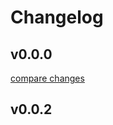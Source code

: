 # Changelog


## v0.0.0

[compare changes](https://undefined/undefined/compare/v0.0.2...v0.0.0)

## v0.0.2

